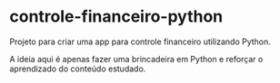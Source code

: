 # controle-financeiro-python
Projeto para criar uma app para controle financeiro utilizando Python.

A ideia aqui é apenas fazer uma brincadeira em Python e reforçar o aprendizado do conteúdo estudado.
